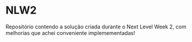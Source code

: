 # NLW2
Repositório contendo a solução criada durante o Next Level Week 2, com melhorias que achei conveniente implemementadas!
